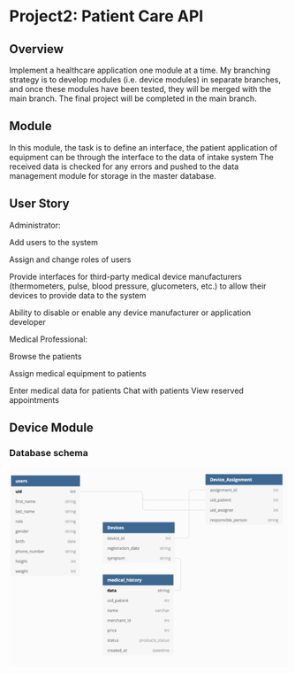 # Project2: Patient Care API

## Overview
Implement a healthcare application one module at a time.  My branching strategy is to develop modules (i.e. device modules) in separate branches, and once these modules have been tested, they will be merged with the main branch. The final project will be completed in the main branch.


## Module
In this module, the task is to define an interface, the patient application of equipment can be through the interface to the data of intake system 
The received data is checked for any errors and pushed to the data management module for storage in the master database.


## User Story
Administrator:

Add users to the system

Assign and change roles of users

Provide interfaces for third-party medical device manufacturers (thermometers, pulse, blood pressure, glucometers, etc.) to allow their devices to provide data to the system 

Ability to disable or enable any device manufacturer or application developer


Medical Professional:

Browse the patients 

Assign medical equipment to patients

Enter medical data for patients
Chat with patients
View reserved appointments

## Device Module
### Database schema
![avatar](pic/1.png)